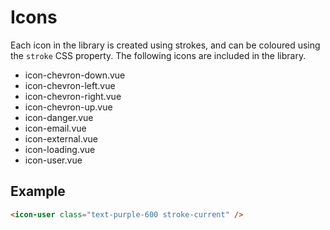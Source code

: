 # Icons

Each icon in the library is created using strokes, and can be coloured using the `stroke` CSS property. The following icons are included in the library.

- icon-chevron-down.vue
- icon-chevron-left.vue
- icon-chevron-right.vue
- icon-chevron-up.vue
- icon-danger.vue
- icon-email.vue
- icon-external.vue
- icon-loading.vue
- icon-user.vue

## Example

```html
<icon-user class="text-purple-600 stroke-current" />
```

